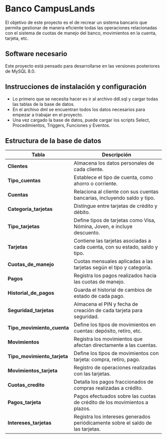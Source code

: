 # Banco CampusLands

El objetivo de este proyecto es el de recrear un sistema bancario que permita gestionar de manera eficiente todas las operaciones relacionadas con el sistema de cuotas de manejo del banco, movimientos en la cuenta, tarjeta, etc.


## Software necesario 

Este proyecto está pensado para desarrollarse en las versiones posteriores de MySQL 8.0.

## Instrucciones de instalación y configuración

- Lo primero que se necesita hacer es ir al archivo ddl.sql y cargar todas las tablas de la base de datos.
- En el archivo dml se encuentran todos los datos necesarios para empezar a trabajar en el proyecto.
- Una vez cargado la base de datos, puede cargar los scripts Select, Procedimientos, Triggers, Funciones y Eventos.

## Estructura de la base de datos

| Tabla                         | Descripción                                                                     |
| ----------------------------- | ------------------------------------------------------------------------------- |
| **Clientes**                  | Almacena los datos personales de cada cliente.                                  |
| **Tipo_cuentas**              | Establece el tipo de cuenta, como ahorro o corriente.                           |
| **Cuentas**                   | Relaciona al cliente con sus cuentas bancarias, incluyendo saldo y tipo.        |
| **Categoria_tarjetas**        | Distingue entre tarjetas de crédito y débito.                                   |
| **Tipo_tarjetas**             | Define tipos de tarjetas como Visa, Nómina, Joven, e incluye descuento.         |
| **Tarjetas**                  | Contiene las tarjetas asociadas a cada cuenta, con su estado, saldo y tipo.     |
| **Cuotas_de_manejo**          | Cuotas mensuales aplicadas a las tarjetas según el tipo y categoría.            |
| **Pagos**                     | Registra los pagos realizados hacia las cuotas de manejo.                       |
| **Historial_de_pagos**        | Guarda el historial de cambios de estado de cada pago.                          |
| **Seguridad_tarjetas**        | Almacena el PIN y fecha de creación de cada tarjeta para seguridad.             |
| **Tipo_movimiento_cuenta**    | Define los tipos de movimientos en cuentas: depósito, retiro, etc.              |
| **Movimientos**               | Registra los movimientos que afectan directamente a las cuentas.                |
| **Tipo_movimiento_tarjeta**   | Define los tipos de movimientos con tarjeta: compra, retiro, pago.              |
| **Movimientos_tarjeta**       | Registro de operaciones realizadas con las tarjetas.                            |
| **Cuotas_credito**            | Detalla los pagos fraccionados de compras realizadas a crédito.                 |
| **Pagos_tarjeta**             | Pagos efectuados sobre las cuotas de crédito de los movimientos a plazos.       |
| **Intereses_tarjetas**        | Registra los intereses generados periódicamente sobre el saldo de las tarjetas. |
